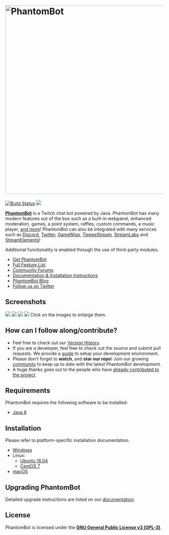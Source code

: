 
# <img alt="PhantomBot" src="https://phantom.bot/img/new-logo-dark-v2.png" width="600px"/>

[![Build Status](https://travis-ci.org/PhantomBot/PhantomBot.svg?branch=master)](https://travis-ci.org/PhantomBot/PhantomBot)
[<img src="https://discordapp.com/api/guilds/107910097937682432/widget.png?style=shield">](https://discord.gg/Xdh5SRY)

[**PhantomBot**](https://phantombot.tv) is a Twitch chat bot powered by Java. PhantomBot has many modern features out of the box such as a built-in webpanel, enhanced moderation, games, a point system, raffles, custom commands, a music player, [and more](https://phantombot.tv/features)! PhantomBot can also be integrated with many services such as [Discord](https://discordapp.com/), [Twitter](https://twitter.com), [GameWisp](https://gamewisp.com), [TipeeeStream](https://tipeeestream.com), [StreamLabs](https://streamlabs.com) and [StreamElements](https://streamelements.com)!

Additional functionality is enabled through the use of third-party modules.

* [Get PhantomBot](https://phantombot.tv/ "PhantomBot")
* [Full Feature List](https://phantombot.tv/features "PhantomBot Features")
* [Community Forums](https://community.phantombot.tv "PhantomBot Community Forums")
* [Documentation & Installation Instructions](https://docs.phantombot.tv "Documenation and Installation Instructions")
* [PhantomBot Blog](https://blog.phantombot.tv "PhantomBot Blog")
* [Follow us on Twitter](https://www.twitter.com/PhantomBot "PhantomBot Twitter")

## Screenshots
[![](https://i.zelakto.tv/images/YaDd.png)](https://i.zelakto.tv/images/Yu7W.png "PhantomBot Console")
[![](https://i.zelakto.tv/images/YfFl.png)](https://i.zelakto.tv/images/YXyc.png "PhantomBot Control Panel")
[![](https://i.zelakto.tv/images/Y5W4.png)](https://i.zelakto.tv/images/Y2qR.png "PhantomBot YouTube Player")
[![](https://i.zelakto.tv/images/Y4mh.png)](https://i.zelakto.tv/images/YDNm.png "PhantomBot Public Playlist Queue")
Click on the images to enlarge them.

## How can I follow along/contribute?

* Feel free to check out our [Version History](https://phantombot.tv/changelog).
* If you are a developer, feel free to check out the source and submit pull requests. We provide a [guide](https://github.com/PhantomBot/PhantomBot/blob/master/development-resources/DEVSETUP.md) to setup your development environment.
* Please don't forget to **watch**, and **star our repo**! Join our growing [community](https://community.phantombot.tv) to keep up to date with the latest PhantomBot development.
* A huge thanks goes out to the people who have [already contributed to the project](https://github.com/PhantomBot/PhantomBot/graphs/contributors).

## Requirements

PhantomBot requires the following software to be installed:

* [Java 8](https://www.java.com/en/download/)

## Installation
Please refer to platform-specific installation documentation.
* [Windows](https://community.phantombot.tv/t/windows-setup-guide/60)
* Linux:
  * [Ubuntu 16.04](https://community.phantombot.tv/t/ubuntu-16-04-lts-setup-guide/61)
  * [CentOS 7](https://community.phantombot.tv/t/centos-7-setup-guide/62)
* [macOS](https://community.phantombot.tv/t/macos-setup-guide/63)

## Upgrading PhantomBot

Detailed upgrade instructions are listed on our [documentation](https://community.phantombot.tv/t/how-to-update-phantombot/).

## License

PhantomBot is licensed under the [**GNU General Public License v3 (GPL-3)**](https://www.gnu.org/copyleft/gpl.html).
